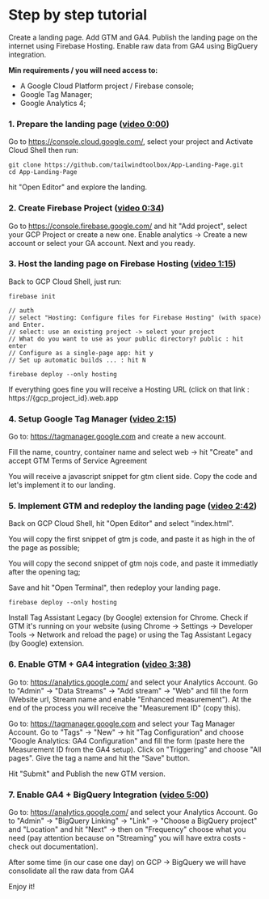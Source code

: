 # Step by step tutorial

Create a landing page. Add GTM and GA4. Publish the landing page on the internet using Firebase Hosting. 
Enable raw data from GA4 using BigQuery integration. 

**Min requirements / you will need access to:**
- A Google Cloud Platform project / Firebase console;
- Google Tag Manager;
- Google Analytics 4;

### 1. Prepare the landing page ([video 0:00](https://www.youtube.com/watch?v=wNBp3Jw_ZEc&t=0s))

Go to https://console.cloud.google.com/, select your project and Activate Cloud Shell then run:

```
git clone https://github.com/tailwindtoolbox/App-Landing-Page.git
cd App-Landing-Page
```

hit "Open Editor" and explore the landing.

### 2. Create Firebase Project ([video 0:34](https://www.youtube.com/watch?v=wNBp3Jw_ZEc&t=34s))

Go to https://console.firebase.google.com/ and hit "Add project", select your GCP Project or create a new one. Enable analytics -> Create a new account or select your GA account. Next and you ready.

### 3. Host the landing page on Firebase Hosting ([video 1:15](https://www.youtube.com/watch?v=wNBp3Jw_ZEc&t=75s))

Back to GCP Cloud Shell, just run:

```
firebase init 

// auth 
// select "Hosting: Configure files for Firebase Hosting" (with space) and Enter.
// select: use an existing project -> select your project
// What do you want to use as your public directory? public : hit enter
// Configure as a single-page app: hit y
// Set up automatic builds ... : hit N
```

```	
firebase deploy --only hosting
```

If everything goes fine you will receive a Hosting URL (click on that link : https://{gcp_project_id}.web.app

### 4. Setup Google Tag Manager ([video 2:15](https://www.youtube.com/watch?v=wNBp3Jw_ZEc&t=135s))

Go to: https://tagmanager.google.com and create a new account. 

Fill the name, country, container name and select web -> hit "Create" and accept GTM Terms of Service Agreement

You will receive a javascript snippet for gtm client side. Copy the code
and let's implement it to our landing.

### 5. Implement GTM and redeploy the landing page ([video 2:42](https://www.youtube.com/watch?v=wNBp3Jw_ZEc&t=162s))

Back on GCP Cloud Shell, hit "Open Editor" and select "index.html". 

You will copy the first snippet of gtm js code, and paste it as high in the <head> of the page as possible;

You will copy the second snippet of gtm nojs code, and paste it immediatly after the opening <body> tag;

Save and hit "Open Terminal", then redeploy your landing page.

```
firebase deploy --only hosting
```

Install Tag Assistant Legacy (by Google) extension for Chrome. Check if GTM it's running on your website (using Chrome -> Settings -> Developer Tools -> Network and reload the page) or using the Tag Assistant Legacy (by Google) extension.


### 6. Enable GTM + GA4 integration ([video 3:38](https://www.youtube.com/watch?v=wNBp3Jw_ZEc&t=218s))

Go to: https://analytics.google.com/ and select your Analytics Account. Go to "Admin" -> "Data Streams" -> "Add stream" -> "Web" and fill the form (Website url, Stream name and enable "Enhanced measurement"). At the end of the process you will receive the "Measurement ID" (copy this). 

Go to: https://tagmanager.google.com and select your Tag Manager Account. Go to "Tags" -> "New" -> hit "Tag Configuration" and choose "Google Analytics: GA4 Configuration" and fill the form (paste here the Measurement ID from the GA4 setup). Click on "Triggering" and choose "All pages". Give the tag a name and hit the "Save" button. 

Hit "Submit" and Publish the new GTM version.

### 7. Enable GA4 + BigQuery Integration ([video 5:00](https://www.youtube.com/watch?v=wNBp3Jw_ZEc&t=300s))

Go to: https://analytics.google.com/ and select your Analytics Account. Go to "Admin" -> "BigQuery Linking" -> "Link" -> "Choose a BigQuery project" and "Location" and hit "Next" -> then on "Frequency" choose what you need (pay attention because on "Streaming" you will have extra costs - check out documentation).

After some time (in our case one day) on GCP -> BigQuery we will have consolidate all the raw data from GA4


Enjoy it!
